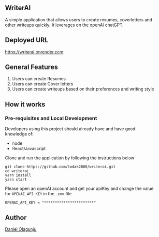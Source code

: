 ## WriterAI

A simple application that allows users to create resumes, coverletters and other writeups quickly. It leverages on the openAI chatGPT.

## Deployed URL

https://writerai.onrender.com

## General Features

1. Users can create Resumes
2. Users can create Cover letters
3. Users can create writeups based on their preferences and writing style

## How it works

### Pre-requisites and Local Development

Developers using this project should already have and have good knowledge of:

- node
- React/Javascript

Clone and run the application by following the instructions below

```
git clone https://github.com/todak2000/writerai.git
cd writerai
yarn install
yarn start
```

Please open an openAI account and get your apiKey and change the value for `OPENAI_API_KEY` in the `.env` file

```
OPENAI_API_KEY = "***********************"
```

## Author

[Daniel Olagunju](https://github.com/todak2000)

